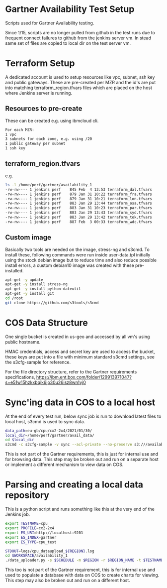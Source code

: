 # Gartner Availability Test Setup

Scripts used for Gartner Availability testing.

Since 1/15, scripts are no longer pulled from github in the test runs due to frequent connect failures to github from the jenkins server vm. In stead same set of files are copied to local dir on the test server vm.




# Terraform Setup

A dedicated account is used to setup resources like vpc, subnet, ssh key and public gateways. These are pre-created per MZR and the id's are put into matching terraform_region.tfvars files which are placed on the host where Jenkins server is running.


## Resources to pre-create

These can be created e.g. using ibmcloud cli.

```bash
For each MZR:
1 vpc
3 subnets for each zone, e.g. using /20
1 public gateway per subnet
1 ssh key
```



## terraform_region.tfvars

e.g.

```bash
ls -l /home/perf/gartner/availability_1
-rw-rw---- 1 jenkins perf    845 Feb  4 13:53 terraform_dal.tfvars
-rw-rw---- 1 jenkins perf    879 Jan 31 10:22 terraform_fra.tfvars
-rw-rw---- 1 jenkins perf    879 Jan 31 10:21 terraform_lon.tfvars
-rw-rw---- 1 jenkins perf    883 Jan 29 13:44 terraform_osa.tfvars
-rw-rw---- 1 jenkins perf    883 Jan 31 10:23 terraform_par.tfvars
-rw-rw---- 1 jenkins perf    883 Jan 29 13:43 terraform_syd.tfvars
-rw-rw---- 1 jenkins perf    883 Jan 29 13:42 terraform_tok.tfvars
-rw-rw---- 1 jenkins perf    887 Feb  3 00:33 terraform_wdc.tfvars
```



## Custom image

Basically two tools are needed on the image, stress-ng and s3cmd. To install these, following commands were run inside user-data.tpl initially using the stock debian image but to reduce time and also reduce possible install errors, a custom debian10 image was created with these pre-installed.

```bash
apt-get -y update
apt-get -y install stress-ng
apt-get -y install python-dateutil
apt-get -y install git
cd /root
git clone https://github.com/s3tools/s3cmd
```





# COS Data Structure

One single bucket is created in us-geo and accessed by all vm's using public hostname.

HMAC credentials, access and secret key are used to access the bucket, these keys are put into a file with minimum standard s3cmd settings, see the s3cfg-sample for reference.

For the file directory structure, refer to the Gartner requirements specifications, https://ibm.ent.box.com/folder/129913971047?s=e51w15hzkxbqik6jo30u26isz8wn1yj0





# Sync'ing data in COS to a local host

At the end of every test run, below sync job is run to download latest files to local host, s3cmd is used to sync data.

```bash
data_path=eu-gb/cpu/cx2-2x4/2021/01/30/
local_dir=/home/perf/gartner/avail_data/
cd $local_dir
s3cmd -c s3cfg-sample -v sync --acl-private --no-preserve s3:///availabilityres/$data_path $local_dir$data_path
```

This is not part of the Gartner requirements, this is just for internal use and for browsing data. This step may be broken out and run on a separate host or implement a different mechanism to view data on COS.





# Parsing and creating a local data repository

This is a python script and runs something like this at the very end of the Jenkins job.

```bash
export TESTNAME=cpu
export PROFILE=cx2-2x4
export ES_URI=http://localhost:9201
export ES_INDEX=gartner
export ES_TYPE=cpu_test

STDOUT=logs/cpu_dataupload_${REGION}.log
cd $WORKSPACE/availability_1
./data_uploader.py -s $SCHEDULE -m $REGION -r $REGION_NAME -t $TESTNAME -p $PROFILE 2>>$STDOUT 1>>$STDOUT
```

This too is not part of the Gartner requirement, this is for internal use and used to populate a database with data on COS to create charts for viewing. This step may also be broken out and run on a different host.